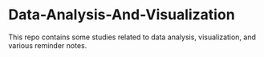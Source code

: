 # Data-Analysis-And-Visualization
This repo contains some studies related to data analysis, visualization, and various reminder notes.
